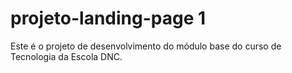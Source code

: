 # projeto-landing-page 1
Este é o projeto de desenvolvimento do módulo base do curso de Tecnologia da Escola DNC.
